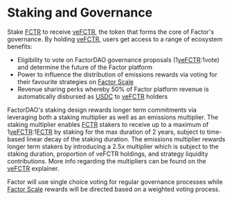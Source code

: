 # Staking and Governance

Stake [FCTR](./#fctr) to receive [veFCTR](./#vefctr), the token that forms the core of Factor's governance. By holding [veFCTR](./#vefctr), users get access to a range of ecosystem benefits:

* Eligibility to vote on FactorDAO governance proposals (1[veFCTR](./#vefctr):1vote) and determine the future of the Factor platform
* Power to influence the distribution of emissions rewards via voting for their favourite strategies on [Factor Scale](staking-and-governance.md#factor-scale)
* Revenue sharing perks whereby 50% of Factor platform revenue is automatically disbursed as [USDC](https://arbiscan.io/token/0xaf88d065e77c8cc2239327c5edb3a432268e5831) to [veFCTR](./#vefctr) holders

FactorDAO's staking design rewards longer term commitments via leveraging both a staking multiplier as well as an emissions multiplier. The staking multiplier enables [FCTR](./#fctr) stakers to receive up to a maximum of 1[veFCTR](./#vefctr):1[FCTR](./#fctr) by staking for the max duration of 2 years, subject to time-based linear decay of the staking duration. The emissions multiplier rewards longer term stakers by introducing a 2.5x multiplier which is subject to the staking duration, proportion of veFCTR holdings, and strategy liquidity contributions. More info regarding the multipliers can be found on the [veFCTR](./#vefctr) explainer.

Factor will use single choice voting for regular governance processes while [Factor Scale](../factor-scale/) rewards will be directed based on a weighted voting process.
